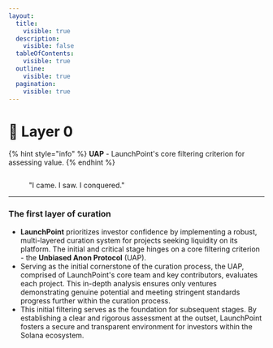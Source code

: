 ```yaml
---
layout:
  title:
    visible: true
  description:
    visible: false
  tableOfContents:
    visible: true
  outline:
    visible: true
  pagination:
    visible: true
---
```


# 🤖 Layer 0

{% hint style="info" %}
**UAP** - LaunchPoint's core filtering criterion for assessing value.
{% endhint %}

<figure><img src="../.gitbook/assets/71.png" alt=""><figcaption><p>"I came. I saw. I conquered."</p></figcaption></figure>

***

### The first layer of curation

* **LaunchPoint** prioritizes investor confidence by implementing a robust, multi-layered curation system for projects seeking liquidity on its platform. The initial and critical stage hinges on a core filtering criterion - the **Unbiased Anon Protocol** (UAP).
* Serving as the initial cornerstone of the curation process, the UAP, comprised of LaunchPoint's core team and key contributors, evaluates each project. This in-depth analysis ensures only ventures demonstrating genuine potential and meeting stringent standards progress further within the curation process.
* This initial filtering serves as the foundation for subsequent stages. By establishing a clear and rigorous assessment at the outset, LaunchPoint fosters a secure and transparent environment for investors within the Solana ecosystem.
